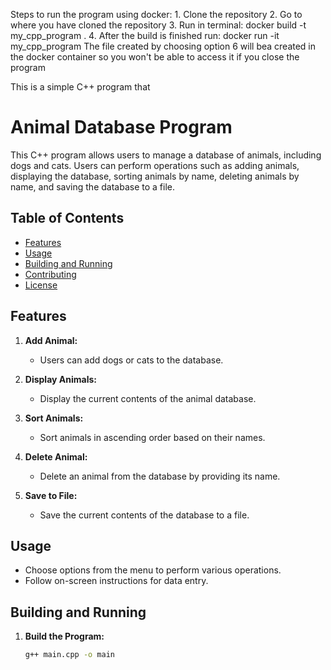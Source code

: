 Steps to run the program using docker:
    1. Clone the repository
    2. Go to where you have cloned the repository
    3. Run in terminal:  docker build -t my_cpp_program .
    4. After the build is finished run: docker run -it my_cpp_program
The file created by choosing option 6 will bea created in the docker container so you won't be able to access it if you close the program

This is a simple C++ program that 
# Animal Database Program

This C++ program allows users to manage a database of animals, including dogs and cats. Users can perform operations such as adding animals, displaying the database, sorting animals by name, deleting animals by name, and saving the database to a file.

## Table of Contents

- [Features](#features)
- [Usage](#usage)
- [Building and Running](#building-and-running)
- [Contributing](#contributing)
- [License](#license)

## Features

1. **Add Animal:**
   - Users can add dogs or cats to the database.

2. **Display Animals:**
   - Display the current contents of the animal database.

3. **Sort Animals:**
   - Sort animals in ascending order based on their names.

4. **Delete Animal:**
   - Delete an animal from the database by providing its name.

5. **Save to File:**
   - Save the current contents of the database to a file.

## Usage

- Choose options from the menu to perform various operations.
- Follow on-screen instructions for data entry.

## Building and Running

1. **Build the Program:**
   ```bash
   g++ main.cpp -o main
